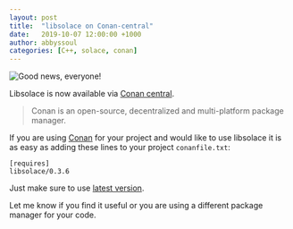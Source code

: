 ```yaml
---
layout: post
title:  "libsolace on Conan-central"
date:   2019-10-07 12:00:00 +1000
author: abbyssoul
categories: [C++, solace, conan]
---
```



![Good news, everyone!](http://www.quickmeme.com/img/be/beeea97c622c5614a80371eb0aece7082a3ff1b50421cf5acae3125c65ba5d8f.jpg)

Libsolace is now available via [Conan central][libsolace-conan-latest].

> Conan is an open-source, decentralized and multi-platform
package manager.

If you are using [Conan](https://conan.io/) for your project and would like to use libsolace it is as easy as adding these lines to your project `conanfile.txt`:
```
[requires]
libsolace/0.3.6
```

Just make sure to use [latest version][libsolace-conan-latest].

Let me know if you find it useful or you are using a different package manager for your code.

[libsolace-conan-latest]: https://bintray.com/conan/conan-center/libsolace%3A_/_latestVersion
